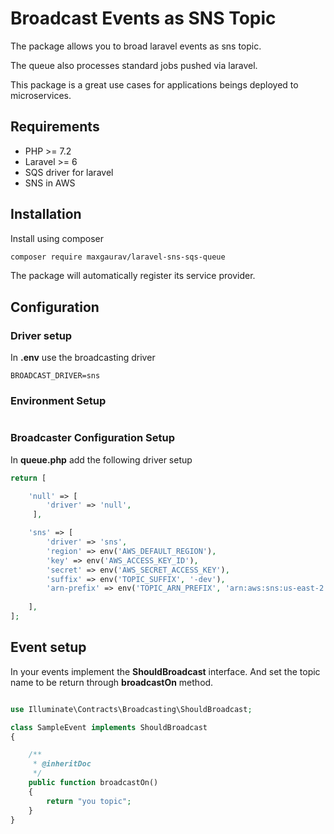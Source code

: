 # Broadcast Events as SNS Topic

The package allows you to broad laravel events as sns topic.

The queue also processes standard jobs pushed via laravel.

This package is a great use cases for applications beings deployed to microservices.

## Requirements

* PHP >= 7.2
* Laravel >= 6
* SQS driver for laravel
* SNS in AWS

## Installation

Install using composer
```sh
composer require maxgaurav/laravel-sns-sqs-queue
```

The package will automatically register its service provider.

## Configuration

### Driver setup
In **.env** use the broadcasting driver
```
BROADCAST_DRIVER=sns

```

### Environment Setup
```

```

### Broadcaster Configuration Setup
In **queue.php** add the following driver setup

```php
return [

    'null' => [
        'driver' => 'null',
     ],

    'sns' => [
        'driver' => 'sns',
        'region' => env('AWS_DEFAULT_REGION'),
        'key' => env('AWS_ACCESS_KEY_ID'),
        'secret' => env('AWS_SECRET_ACCESS_KEY'),
        'suffix' => env('TOPIC_SUFFIX', '-dev'),
        'arn-prefix' => env('TOPIC_ARN_PREFIX', 'arn:aws:sns:us-east-2:123345666:') 
    
    ],
];

```


## Event setup

In your events implement the **ShouldBroadcast** interface. And set the topic name to be return through **broadcastOn** method.

```php

use Illuminate\Contracts\Broadcasting\ShouldBroadcast;

class SampleEvent implements ShouldBroadcast
{

    /**
     * @inheritDoc
     */
    public function broadcastOn()
    {
        return "you topic";
    }
}
```
